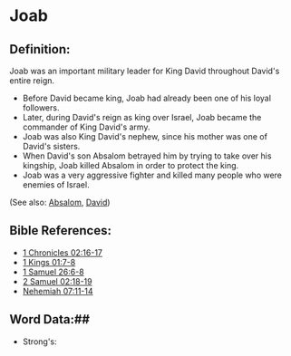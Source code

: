 # Joab #

## Definition: ##

Joab was an important military leader for King David throughout David's entire reign. 

* Before David became king, Joab had already been one of his loyal followers.
* Later, during David's reign as king over Israel, Joab became the commander of King David's army.
* Joab was also King David's nephew, since his mother was one of David's sisters.
* When David's son Absalom betrayed him by trying to take over his kingship, Joab killed Absalom in order to protect the king.
* Joab was a very aggressive fighter and killed many people who were enemies of Israel.

(See also: [Absalom](../other/absalom.md), [David](../other/david.md))

## Bible References: ##

* [1 Chronicles 02:16-17](rc://en/tn/help/1ch/02/16)
* [1 Kings 01:7-8](rc://en/tn/help/1ki/01/07)
* [1 Samuel 26:6-8](rc://en/tn/help/1sa/26/06)
* [2 Samuel 02:18-19](rc://en/tn/help/2sa/02/18)
* [Nehemiah 07:11-14](rc://en/tn/help/neh/07/11)

## Word Data:##

* Strong's: 

